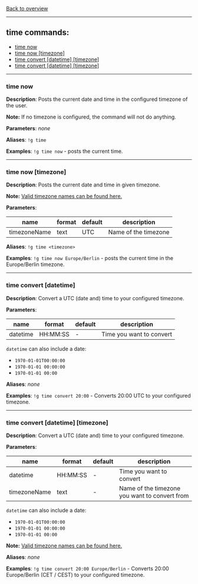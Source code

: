 [Back to overview](../README.md)

---

## time commands:

- [time now](#time-now1)
- [time now [timezone]](#time-now-[timezone])
- [time convert [datetime] [timezone]](#time-convert-[datetime])
- [time convert [datetime] [timezone]](#time-convert-[datetime]-[timezone])

---

### time now

**Description**: Posts the current date and time in the configured timezone of the user.

**Note:** If no timezone is configured, the command will not do anything.

**Parameters**: _none_

**Aliases**: `!g time`

**Examples**: `!g time now` - posts the current time.

---

### time now [timezone]

**Description**: Posts the current date and time in given timezone.

**Note:** [Valid timezone names can be found here.](https://en.wikipedia.org/wiki/List_of_tz_database_time_zones)

**Parameters**: 

| name         | format | default | description          |
|--------------|--------|---------|----------------------|
| timezoneName | text   | UTC     | Name of the timezone |


**Aliases**: `!g time <timezone>`

**Examples**: `!g time now Europe/Berlin` - posts the current time in the Europe/Berlin timezone.

---

### time convert [datetime]

**Description**: Convert a UTC (date and) time to your configured timezone.

**Parameters**:

| name     | format   | default | description              |
|----------|----------|---------|--------------------------|
| datetime | HH:MM:SS | -       | Time you want to convert |

`datetime` can also include a date:

- `1970-01-01T00:00:00`
- `1970-01-01 00:00:00`
- `1970-01-01 00:00`

**Aliases**: _none_

**Examples**: `!g time convert 20:00` - Converts 20:00 UTC to your configured timezone.

---

### time convert [datetime] [timezone]

**Description**: Convert a UTC (date and) time to your configured timezone.

**Parameters**:

| name         | format   | default | description                                   |
|--------------|----------|---------|-----------------------------------------------|
| datetime     | HH:MM:SS | -       | Time you want to convert                      |
| timezoneName | text     | -       | Name of the timezone you want to convert from |

`datetime` can also include a date:

- `1970-01-01T00:00:00`
- `1970-01-01 00:00:00`
- `1970-01-01 00:00`

**Note:** [Valid timezone names can be found here.](https://en.wikipedia.org/wiki/List_of_tz_database_time_zones)

**Aliases**: _none_

**Examples**: `!g time convert 20:00 Europe/Berlin` - Converts 20:00 Europe/Berlin (CET / CEST) to your configured timezone.
